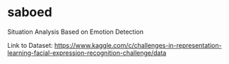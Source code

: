 # saboed
Situation Analysis Based on Emotion Detection

Link to Dataset:
https://www.kaggle.com/c/challenges-in-representation-learning-facial-expression-recognition-challenge/data 
